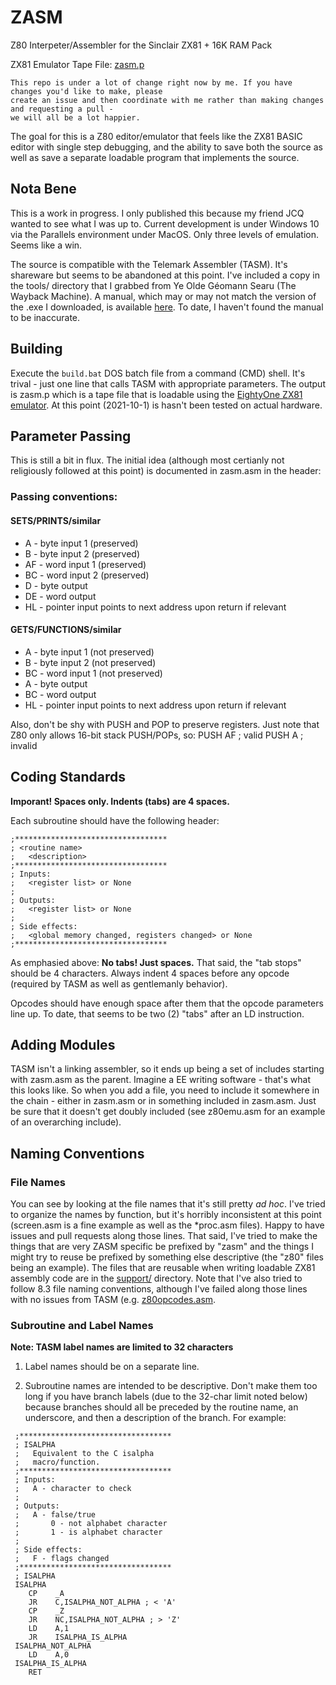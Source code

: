 
# ZASM
Z80 Interpeter/Assembler for the Sinclair ZX81 + 16K RAM Pack

ZX81 Emulator Tape File: [zasm.p](zasm.p)

```
This repo is under a lot of change right now by me. If you have changes you'd like to make, please
create an issue and then coordinate with me rather than making changes and requesting a pull - 
we will all be a lot happier.
```
The goal for this is a Z80 editor/emulator that feels like the ZX81 BASIC editor with single step
debugging, and the ability to save both the source as well as save a separate loadable program
that implements the source.

## Nota Bene
This is a work in progress. I only published this because my friend JCQ wanted to see
what I was up to. Current development is under Windows 10 via the Parallels environment under
MacOS. Only three levels of emulation. Seems like a win.

The source is compatible with the Telemark Assembler (TASM). It's shareware but seems to be
abandoned at this point. I've included a copy in the tools/ directory that I grabbed from
Ye Olde Géomann Searu (The Wayback Machine). A manual, which may or may not match the version
of the .exe I downloaded, is available [here](http://www.cpcalive.com/docs/TASMMAN.HTM). To date,
I haven't found the manual to be inaccurate.

## Building
Execute the `build.bat` DOS batch file from a command (CMD) shell. It's trival - just one line
that calls TASM with appropriate parameters. The output is zasm.p which is a tape file that is
loadable using the [EightyOne ZX81 emulator](https://docs.libretro.com/library/eightyone/). At this point (2021-10-1) is hasn't been tested
on actual hardware.

## Parameter Passing
This is still a bit in flux. The initial idea (although most certianly not religiously followed at this point) is documented
in zasm.asm in the header:

### Passing conventions:

#### SETS/PRINTS/similar
* A	 - byte input 1	 (preserved)
* B	 - byte input 2	 (preserved)
* AF -	word input 1 (preserved)
* BC -	word input 2 (preserved)
* D	 - byte output
* DE - word output
* HL - pointer input	points to next address upon return if relevant

#### GETS/FUNCTIONS/similar
* A	 - byte input 1 (not preserved)
* B	 - byte input 2 (not preserved)
* BC - word input 1 (not preserved)
* A	 - byte output
* BC - word output
* HL - pointer input	points to next address upon return if relevant

Also, don't be shy with PUSH and POP to preserve registers. Just note that Z80 only allows
16-bit stack PUSH/POPs, so:
    PUSH AF   ; valid
    PUSH A    ; invalid

## Coding Standards
**Imporant! Spaces only. Indents (tabs) are 4 spaces.**

Each subroutine should have the following header:
  ```
  ;**********************************
  ; <routine name>
  ;   <description>
  ;**********************************
  ; Inputs:
  ;   <register list> or None
  ;
  ; Outputs:
  ;   <register list> or None
  ;
  ; Side effects:
  ;   <global memory changed, registers changed> or None
  ;**********************************
  ```
  
As emphasied above: **No tabs! Just spaces.** That said, the "tab stops" should be 4 characters.
Always indent 4 spaces before any opcode (required by TASM as well as
gentlemanly behavior). 

Opcodes should have enough space after them that the opcode parameters
line up. To date, that seems to be two (2) "tabs" after an LD instruction.

## Adding Modules
TASM isn't a linking assembler, so it ends up being a set of includes
starting with zasm.asm as the parent. Imagine a EE writing software -
that's what this looks like. So when you add a file, you need to include
it somewhere in the chain - either in zasm.asm or in something included
in zasm.asm. Just be sure that it doesn't get doubly included (see z80emu.asm
for an example of an overarching include).

## Naming Conventions
### File Names
You can see by looking at the file names that it's still pretty *ad hoc*. I've tried
to organize the names by function, but it's horribly inconsistent at this point (screen.asm is
a fine example as well as the \*proc.asm files). Happy to have issues and pull requests along those lines. That said,
I've tried to make the things that are very ZASM specific be prefixed by "zasm" and the
things I might try to reuse be prefixed by something else descriptive (the "z80" files
being an example). The files that are reusable when writing loadable ZX81 assembly code are in
the [support/](support/) directory. Note that I've also tried to follow 8.3 file naming conventions, although
I've failed along those lines with no issues from TASM (e.g. [z80opcodes.asm](z80opcodes.asm).

### Subroutine and Label Names

**Note: TASM label names are limited to 32 characters**

1. Label names should be on a separate line.

2. Subroutine names are intended to be descriptive. Don't make them
too long if you have branch labels (due to the 32-char limit noted
below) because branches should all be preceded by the routine name,
an underscore, and then a description of the branch. For example:

  ```
   ;**********************************
   ; ISALPHA
   ;   Equivalent to the C isalpha
   ;   macro/function.
   ;**********************************
   ; Inputs:
   ;   A - character to check
   ;
   ; Outputs:
   ;   A - false/true
   ;       0 - not alphabet character
   ;       1 - is alphabet character
   ;
   ; Side effects:
   ;   F - flags changed
   ;**********************************
   ; ISALPHA
   ISALPHA
      CP    _A
      JR    C,ISALPHA_NOT_ALPHA ; < 'A'
      CP    _Z
      JR    NC,ISALPHA_NOT_ALPHA ; > 'Z'
      LD    A,1
      JR    ISALPHA_IS_ALPHA
   ISALPHA_NOT_ALPHA
      LD    A,0
   ISALPHA_IS_ALPHA
      RET
```
